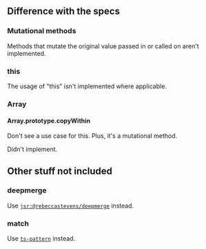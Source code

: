 ## Difference with the specs

### Mutational methods

Methods that mutate the original value passed in or called on aren't implemented.

### this

The usage of "this" isn't implemented where applicable.

### Array

#### Array.prototype.copyWithin

Don't see a use case for this.
Plus, it's a mutational method.

Didn't implement.

## Other stuff not included

### deepmerge

Use [`jsr:@rebeccastevens/deepmerge`](https://github.com/RebeccaStevens/deepmerge-ts) instead.

### match

Use [`ts-pattern`](https://github.com/gvergnaud/ts-pattern) instead.
